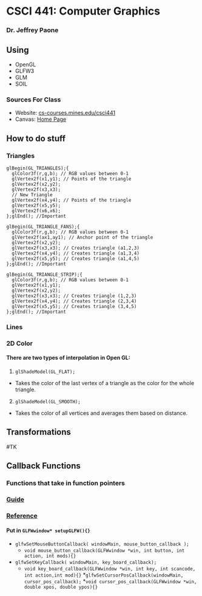# CSCI 441: Computer Graphics
### Dr. Jeffrey Paone
## Using
* OpenGL
* GLFW3
* GLM
* SOIL
### Sources For Class
* Website: [cs-courses.mines.edu/csci441](https://cs-courses.mines.edu/csci441/index.html)
* Canvas: [Home Page](https://elearning.mines.edu/courses/18245)
## How to do stuff
### Triangles
```
glBegin(GL_TRIANGLES);{
  glColor3f(r,g,b); // RGB values between 0-1
  glVertex2f(x1,y1); // Points of the triangle
  glVertex2f(x2,y2);
  glVertex2f(x3,x3);
  // New Triangle
  glVertex2f(x4,y4); // Points of the triangle
  glVertex2f(x5,y5);
  glVertex2f(x6,x6);
};glEnd(); //Important
```
```
glBegin(GL_TRIANGLE_FANS);{
  glColor3f(r,g,b); // RGB values between 0-1
  glVertex2f(ax1,ay1); // Anchor point of the triangle
  glVertex2f(x2,y2); 
  glVertex2f(x3,x3); // Creates triangle (a1,2,3)
  glVertex2f(x4,y4); // Creates triangle (a1,3,4)
  glVertex2f(x5,y5); // Creates triangle (a1,4,5)
};glEnd(); //Important
```
```
glBegin(GL_TRIANGLE_STRIP);{
  glColor3f(r,g,b); // RGB values between 0-1
  glVertex2f(x1,y1); 
  glVertex2f(x2,y2); 
  glVertex2f(x3,x3); // Creates triangle (1,2,3)
  glVertex2f(x4,y4); // Creates triangle (2,3,4)
  glVertex2f(x5,y5); // Creates triangle (3,4,5)
};glEnd(); //Important
```
### Lines

### 2D Color
#### There are two types of interpolation in Open GL:
1. `glShadeModel(GL_FLAT);`
  * Takes the color of the last vertex of a triangle as the color for the whole triangle.
2. `glShadeModel(GL_SMOOTH);`
  * Takes the color of all vertices and averages them based on distance.
## Transformations
#TK
## Callback Functions
### Functions that take in function pointers
### [Guide](https://www.glfw.org/docs/latest/input_guide.html)
### [Reference](https://www.glfw.org/docs/latest/group__input.html)
#### Put in `GLFWwindow* setupGLFW(){}`
* `glfwSetMouseButtonCallback( windowMain, mouse_button_callback );`
  * `void mouse_button_callback(GLFWwindow *win, int button, int action, int mods){}`
* `glfwSetKeyCallback( windowMain, key_board_callback);`
  * `void key_board_callback(GLFWwindow *win, int key, int scancode, int action,int mod){}`
*`glfwSetCursorPosCallback(windowMain, cursor_pos_callback);`
  *`void cursor_pos_callback(GLFWwindow *win, double xpos, double ypos){}`
